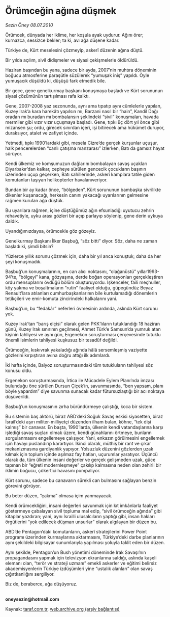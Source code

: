 # Örümceğin ağına düşmek

*Sezin Öney 08.07.2010*

<div class="yazi"><p>Örümcek, dünyada her iklime, her koşula ayak uydurur. Ağını örer; kurnazca, sessizce bekler; ta ki, avı ağa düşene kadar. </p>
<p>Türkiye de, Kürt meselesini çözmeyip, askerî düzenin ağına düştü. </p>
<p>Bir yılda açılım, sivil didişmeler ve siyasi çekişmelerle öldürüldü. </p>
<p>Haziran başından bu yana, sadece bir ayda, 2007’nin muhtıra döneminin boğucu atmosferine paraşütle süzülerek “yumuşak iniş” yapıldı. Öyle yumuşacık düşüldü ki, düşüşü fark etmedik bile. </p>
<p>Bir gece, gene genelkurmay başkanı konuşmaya başladı ve Kürt sorununun siyasi çözümünün tartışılması rafa kalktı.</p>
<p>Gene, 2007-2008 yaz sezonunda, aynı ama tıpatıp aynı cümlelerle yapılan, Kuzey Irak’a kara harekâtı yapılsın mı, Barzani nasıl bir “hain”, Kandil Dağı oradan mı buradan mı bombalansın şeklindeki “sivil” konuşmaları, havada mermiler gibi vızır vızır uçuşmaya başladı. Gene, tıpkı üç dört yıl önce gibi mizansen şu; ordu, girecek sınırdan içeri, işi bitirecek ama hükümet duruyor, duraksıyor, atalet ve zafiyet içinde.</p>
<p>Yetmedi, tıpkı 1990’lardaki gibi, mesela Cizre’de gerçek kurşunlar uçuşur, halk pencerelerden “canlı çatışma manzarası” izlerken, Batı da gamsız hayat sürüyor.</p>
<p>Kendi ülkemiz ve komşumuzun dağlarını bombalayan savaş uçakları Diyarbakır’dan kalkar, cepheye sürülen gencecik çocukların başının üzerinden uçup geçerken, Batı sahillerinde, askerî kamplara tatile giden komutanları taşıyan helikopterler havalanıveriyor. </p>
<p>Bundan bir ay kadar önce, “bölgeden”, Kürt sorununun bambaşka sivrilikte dikenler kuşanacağı, herkesin canını yakacağı uyarılarının gelmesine rağmen kurulan ağa düştük. </p>
<p>Bu uyarılara rağmen, içine düştüğümüz ağın efsunladığı uyutucu zehrin rehavetiyle, uyku arası gözleri bir açıp parlayıp söylenip, gene derin uykuya daldık. </p>
<p>Uyandığımızdaysa, örümcekle göz gözeyiz. </p>
<p>Genelkurmay Başkanı İlker Başbuğ, “söz bitti” diyor. Söz, daha ne zaman başladı ki, şimdi bitsin?</p>
<p>Yüzlerce yıllık sorunu çözmek için, daha bir yıl anca konuştuk; daha da her şeyi konuşmadık. </p>
<p>Başbuğ’un konuşmalarının, en can alıcı noktasını, “olağanüstü” yıllar1993-94’te, “bölgeyi” kana, gözyaşına, derde boğan operasyonları gerçekleştiren ordu mensuplarını övdüğü bölüm oluşturuyordu. İşkenceler, faili meçhuller, köy yakma ve boşaltmaların “rutin” faaliyet olduğu, güpegündüz Beyaz Renault’lara atılanları cumhurbaşkanlarının bile kurtulamadığı dönemlerin tetikçileri ve emir-komuta zincirindeki halkalarını yani.</p>
<p>Başbuğ’un, bu “fedakâr” neferleri övmesinin ardında, aslında Kürt sorunu yok. </p>
<p>Kuzey Irak’tan “barış elçisi” olarak gelen PKK’lıların tutuklandığı 18 haziran günü, Kuzey Irak sınırının geçilmesi, Ahmet Türk’e Samsun’da yumruk atan kişinin tahliyesi ve aynı gün, Ergenekon soruşturması çerçevesinde tutuklu önemli isimlerin tahliyesi kuşkusuz bir tesadüf değildi. </p>
<p>Örümceğin, kıskıvrak yakaladığı ağında hâlâ sersemleşmiş vaziyette gözlerini kırpıştıran avına doğru attığı ilk adımlardı.</p>
<p>İki hafta içinde, Balyoz soruşturmasındaki tüm tutukluların tahliyesi söz konusu oldu.</p>
<p>Ergenekon soruşturmasında, İrtica ile Mücadele Eylem Planı’nda imzası bulunduğu öne sürülen Dursun Çiçek’in, savunmasında, “ben yapsam, planı böyle yapardım” diye savunma sunacak kadar fütursuzlaştığı bir acı noktaya düşüverildi.</p>
<p>Başbuğ’un konuşmasının zırha büründürmeye çalıştığı, koca bir sistem.</p>
<p>Bu sistemin baş aktörü, biraz ABD’deki Soğuk Savaş eskisi siyasetten, biraz İsrail’deki aşırı militer-milliyetçi düzenden ilham bulan, köhne, “tek dişi kalmış” bir canavar. En başta, 1990’larda, ülkenin kendi vatandaşlarına karşı işlediği savaş suçları olmak üzere, kendi günahlarını örtmeye, bunların sorgulanmasını engellemeye çalışıyor. Yani, enkazın görülmesini engellemek için havayı puslandırıp karartıyor. İkinci olarak, müthiş bir rant ve çıkar mekanizmasına gardiyanlık yapıyor. Yolsuzluk düzenini gözlerden uzak kılmak için toplum içinde aşılmaz fay hatları, uçurumlar yaratıyor. Üçüncü olarak da, tüm ülkenin insani değerler ve gerçek gelişmeden uzak, güce tapınan bir “eğreti modernleşmeye” çakılıp kalmasına neden olan zehirli bir iklimin boğucu, çökertici havasını pompalıyor.</p>
<p>Kürt sorunu, sadece bu canavarın sürekli can bulmasını sağlayan benzin görevini görüyor.</p>
<p>Bu beter düzen, “çakma” olmasa içim yanmayacak. </p>
<p>Kendi örümcekliğini, insani değerleri savunmak için kıt imkânlarla faaliyet göstermeye çabalayan sivil topluma mal edip, “sivil örümceğin ağında” gibi kitaplar yazdıran; yani, aynı İsrailli ulusalcıların yaptığı gibi, insan hakları örgütlerini “yok edilecek düşman unsurlar” olarak algılayan bir düzen bu. </p>
<p>ABD’de Pentagon’daki komutanların, askerî stratejilerini Power Point programı üzerinden kurmaylarına aktarmasını, Türkiye’deki darbe planlarının aynı şekildeki bilgisayar sunumlarıyla yapılması yoluyla taklit eden bir düzen. </p>
<p>Aynı şekilde, Pentagon’un Bush yönetimi döneminde Irak Savaşı’nın propagandasını yapmak için televizyon ekranlarına saldığı, aslında kaşeli elemanı olan, “terör ve strateji uzmanı” emekli askerler ve eğitimi belirsiz akademisyenlerin Türkiye izdüşümleri yine “ustalık alanları” olan savaş çığırtkanlığını sergiliyor.</p>
<p>Biz de, beraberce, ağa düşüyoruz.</p>
<p><b><br/>oneysezin@hotmail.com</b></p></div>

Kaynak: [taraf.com.tr](http://www.taraf.com.tr:80/sezin-oney/makale-orumcegin-agina-dusmek.htm), [web.archive.org (arşiv bağlantısı)](http://web.archive.org/web/20100710130710/http://www.taraf.com.tr:80/sezin-oney/makale-orumcegin-agina-dusmek.htm)
